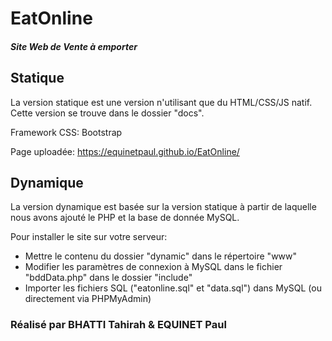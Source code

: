 # EatOnline
##### _Site Web de Vente à emporter_
## Statique
La version statique est une version n'utilisant que du HTML/CSS/JS natif.
Cette version se trouve dans le dossier "docs".

Framework CSS: Bootstrap

Page uploadée: https://equinetpaul.github.io/EatOnline/

## Dynamique
La version dynamique est basée sur la version statique à partir de laquelle nous avons ajouté le PHP et la base de donnée MySQL.

Pour installer le site sur votre serveur:
- Mettre le contenu du dossier "dynamic" dans le répertoire "www"
- Modifier les paramètres de connexion à MySQL dans le fichier "bddData.php" dans le dossier "include"
- Importer les fichiers SQL ("eatonline.sql" et "data.sql") dans MySQL (ou directement via PHPMyAdmin)


### Réalisé par BHATTI Tahirah & EQUINET Paul
